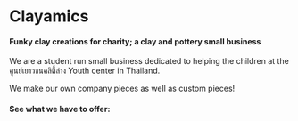 # Clayamics
#### Funky clay creations for charity; a clay and pottery small business 

We are a student run small business dedicated to helping the children at the ศูนย์เยาวชนคลิตี้ล่าง Youth center in Thailand. 

We make our own company pieces as well as custom pieces!


#### See what we have to offer:
